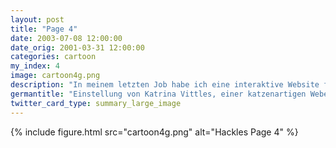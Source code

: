 ```yaml
---
layout: post
title: "Page 4"
date: 2003-07-08 12:00:00
date_orig: 2001-03-31 12:00:00
categories: cartoon
my_index: 4
image: cartoon4g.png
description: "In meinem letzten Job habe ich eine interaktive Website für KrazyKatnip Co erstellt Ich bin sehr beeindruckt von ihren Beurteilungen Miss Vittles ich darf sie bei Bitco recht herzlich willkommen heißen ihren ertsen gehaltsscheck erhalten sie nächste Woche abzüglich der Kosten für einen Büro Stuhl Kann ich diesen als Kratzbaum behalten Katrina boss dog"
germantitle: "Einstellung von Katrina Vittles, einer katzenartigen Webentwicklerin"
twitter_card_type: summary_large_image
---
```


{% include figure.html src="cartoon4g.png" alt="Hackles Page 4"  %}
